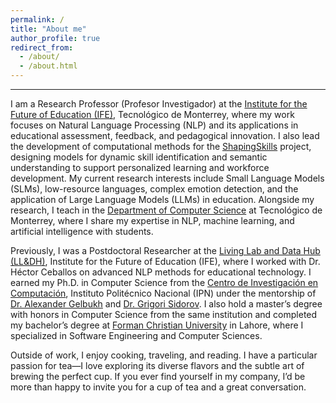 ```yaml
---
permalink: /
title: "About me"
author_profile: true
redirect_from: 
  - /about/
  - /about.html
---
```


---


I am a Research Professor (Profesor Investigador) at the [Institute for the Future of Education (IFE)](https://tec.mx/en/ife), Tecnológico de Monterrey, where my work focuses on Natural Language Processing (NLP) and its applications in educational assessment, feedback, and pedagogical innovation. I also lead the development of computational methods for the [ShapingSkills](https://shapingskills.mx/) project, designing models for dynamic skill identification and semantic understanding to support personalized learning and workforce development. My current research interests include Small Language Models (SLMs), low-resource languages, complex emotion detection, and the application of Large Language Models (LLMs) in education. Alongside my research, I teach in the [Department of Computer Science](https://research.tec.mx/vivo-tec/display/PID_501619) at Tecnológico de Monterrey, where I share my expertise in NLP, machine learning, and artificial intelligence with students.

Previously, I was a Postdoctoral Researcher at the [Living Lab and Data Hub (LL&DH)](https://ifelldh.tec.mx/en), Institute for the Future of Education (IFE), where I worked with Dr. Héctor Ceballos on advanced NLP methods for educational technology. I earned my Ph.D. in Computer Science from the [Centro de Investigación en Computación](http://www.cic.ipn.mx/index.php/es/), Instituto Politécnico Nacional (IPN) under the mentorship of [Dr. Alexander Gelbukh](https://www.gelbukh.com/) and [Dr. Grigori Sidorov](http://www.cic.ipn.mx/~sidorov/). I also hold a master’s degree with honors in Computer Science from the same institution and completed my bachelor’s degree at [Forman Christian University](https://www.fccollege.edu.pk/) in Lahore, where I specialized in Software Engineering and Computer Sciences.

Outside of work, I enjoy cooking, traveling, and reading. I have a particular passion for tea—I love exploring its diverse flavors and the subtle art of brewing the perfect cup. If you ever find yourself in my company, I’d be more than happy to invite you for a cup of tea and a great conversation.


<!-- My expertise lies in Natural Language Processing (NLP), with research interests that include Personality and Emotion Detection, Low-Resource Languages, and Small Language Models (SLMs). I’m passionate about using machine and deep learning techniques to develop computational solutions that offer deeper insights into human behavior.-->